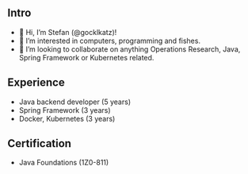 ## Intro

- 👋 Hi, I’m Stefan (@gocklkatz)!
- 👀 I’m interested in computers, programming and fishes.
- 💞️ I’m looking to collaborate on anything Operations Research, Java, Spring Framework or Kubernetes related.

## Experience

- Java backend developer (5 years)
- Spring Framework (3 years)
- Docker, Kubernetes (3 years)

## Certification

- Java Foundations (1Z0-811)

<!---
gocklkatz/gocklkatz is a ✨ special ✨ repository because its `README.md` (this file) appears on your GitHub profile.
You can click the Preview link to take a look at your changes.
--->
